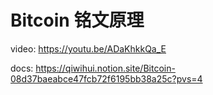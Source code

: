 # Bitcoin 铭文原理

video: <https://youtu.be/ADaKhkkQa_E>

docs: <https://qiwihui.notion.site/Bitcoin-08d37baeabce47fcb72f6195bb38a25c?pvs=4>
